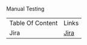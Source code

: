  Manual Testing 

 <!DOCTYPE html>
<html>
<head>
</head>
<body>

<table>
  <tr>
    <td>Table Of Content </td>
    <td>Links</td>
  </tr>
  <tr>
    <td>Jira</td>
    <td><a href="https://github.com/lavishguvi/Automation-Testing-Documentation/tree/main/004-Jira-Project-Managment-Tool/007-%20Jira">Jira</a></td>
  </tr>
</table>
</body>
</html>
